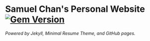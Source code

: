 # Samuel Chan's Personal Website [![Gem Version](https://badge.fury.io/rb/modern-resume-theme.svg)](https://badge.fury.io/rb/modern-resume-theme)

*Powered by Jekyll, Minimal Resume Theme, and GitHub pages.*
